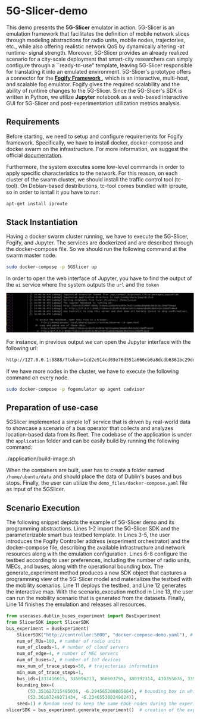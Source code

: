 # 5G-Slicer-demo
This demo presents the **5G-Slicer** emulator in action. 5G-Slicer is an emulation framework that facilitates the definition of mobile network slices through modeling abstractions for radio units, mobile nodes, trajectories, etc., while also offering realistic network QoS by dynamically altering -at runtime- signal strength. Moreover, 5G-Slicer provides an already realized scenario for a city-scale deployment that smart-city researchers can simply configure through a ``ready-to-use" template, leaving 5G-Slicer responsible for translating it into an emulated environment. 5G-Slicer's prototype offers a connector for the [**Fogify Framework** ](https://ucy-linc-lab.github.io/fogify/getting-started.html), which is an interactive, multi-host, and scalable fog emulator. Fogify gives the required scalability and the ability of runtime changes to the 5G-Slicer. Since the 5G-Slicer's SDK is written in Python, we utilize **Jupyter** notebook as a web-based interactive GUI for 5G-Slicer and post-experimentation utilization metrics analysis.

## Requirements

Before starting, we need to setup and configure requirements for Fogify framework. Specifically, we have to install docker, docker-compose and docker swarm on the infrastructure. For more information, we suggest the official [documentation](https://docs.docker.com/).

Furthermore, the system executes some low-level commands in order to apply specific characteristics to the network. For this reason, on each cluster of the swarm cluster, we should install the traffic control tool (tc-tool). On Debian-based destributions, tc-tool comes bundled with iproute, so in order to isntall it you have to run:

```bash
apt-get install iproute
```
## Stack Instantiation

Having a docker swarm cluster running, we have to execute the 5G-Slicer, Fogify, and Jupyter. The services are dockerized and are described through the docker-compose file. So we should run the following command at the swarm master node.

```bash
sudo docker-compose -p 5GSlicer up
```
In order to open the web interface of Jupyter, you have to find the output of the `ui` service where the system outputs the `url` and the `token`

![Jupyter Notebook](https://raw.githubusercontent.com/UCY-LINC-LAB/fogify-demo/master/images/jupyter.png)


For instance, in previous output we can open the Jupyter interface with the following url:
```bash
http://127.0.0.1:8888/?token=1cd2e914cd03e76d551a666cb0a8dcdb6361bc29ddf54eed
```

If we have more nodes in the cluster, we have to execute the following command on every node.
```bash
sudo docker-compose -p fogemulator up agent cadvisor
```

## Preparation of use-case
5GSlicer implemented a simple IoT service that is driven by real-world data to showcase a scenario of a bus operator that collects and analyzes location-based data from its fleet. The codebase of the application is under the `application` folder and can be easily build by running the following command:

./application/build-image.sh

When the containers are built, user has to create a folder named `/home/ubuntu/data` and should place the data of Dublin's buses and bus stops. Finally, the user can utilize the `demo_files/docker-compose.yaml` file as input of the 5GSlicer.

## Scenario Execution
The following snippet depicts the example of 5G-Slicer demo and its programming abstractions. Lines 1-2 import the 5G-Slicer SDK and the parameterizable smart bus testbed template. In Lines 3-5, the user introduces the Fogify Controller address (experiment orchestrator) and the docker-compose file, describing the available infrastructure and network resources along with the emulation configuration. Lines 6-8 configure the testbed according to user preferences, including the number of radio units, MECs, and buses, along with the operational bounding box. The generate_experiment method produces a new SDK object that captures a programming view of the 5G-Slicer model and materializes the testbed with the mobility scenarios. Line 11 deploys the testbed, and Line 12 generates the interactive map. With the scenario_execution method in Line 13, the user can run the mobility scenario that is generated from the datasets. Finally, Line 14 finishes the emulation and releases all resources.
```python
from usecases.dublin_buses_experiment import BusExperiment
from SlicerSDK import SlicerSDK
bus_experiment = BusExperiment(
    SlicerSDK("http://controller:5000", "docker-compose-demo.yaml"), # initial SlicerSDK model
    num_of_RUs=100, # number of radio units
    num_of_clouds=1, # number of cloud servers
    num_of_edge=4, # number of MEC servers
    num_of_buses=7, # number of IoT devices
    max_num_of_trace_steps=50, # trajectories information
    min_num_of_trace_steps=1, 
    bus_ids=[331416615, 335096213, 360603795, 380192314, 430355076, 335862098, 335096213], # IoT ids
    bounding_box=( 
        (53.351627215495036, -6.294565200805664), # bounding box in which the devices will operate
        (53.36187249371434, -6.234655380249024)),
    seed=1) # Random seed to keep the same EDGE nodes during the experiment
slicerSDK = bus_experiment.generate_experiment()  # creation of the experimental data
```
